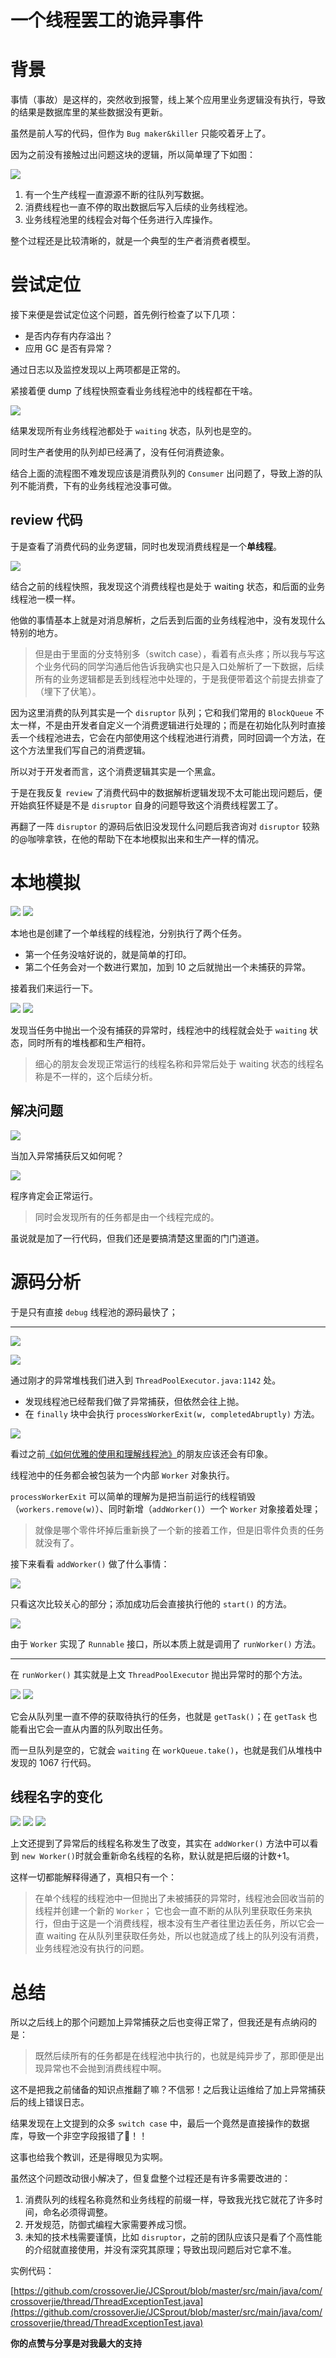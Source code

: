 # 一个线程罢工的诡异事件

# 背景 

事情（事故）是这样的，突然收到报警，线上某个应用里业务逻辑没有执行，导致的结果是数据库里的某些数据没有更新。

虽然是前人写的代码，但作为 `Bug maker&killer` 只能咬着牙上了。

<!--more-->

因为之前没有接触过出问题这块的逻辑，所以简单理了下如图：

![](https://i.loli.net/2019/07/19/5d313f4c9d69456679.jpg)

1. 有一个生产线程一直源源不断的往队列写数据。
2. 消费线程也一直不停的取出数据后写入后续的业务线程池。
3. 业务线程池里的线程会对每个任务进行入库操作。

整个过程还是比较清晰的，就是一个典型的生产者消费者模型。

# 尝试定位

接下来便是尝试定位这个问题，首先例行检查了以下几项：
- 是否内存有内存溢出？
- 应用 GC 是否有异常？

通过日志以及监控发现以上两项都是正常的。

紧接着便 dump 了线程快照查看业务线程池中的线程都在干啥。

![](https://i.loli.net/2019/07/19/5d313f4f2a5fc61091.jpg)

结果发现所有业务线程池都处于 `waiting` 状态，队列也是空的。


同时生产者使用的队列却已经满了，没有任何消费迹象。

结合上面的流程图不难发现应该是消费队列的 `Consumer` 出问题了，导致上游的队列不能消费，下有的业务线程池没事可做。

## review 代码

于是查看了消费代码的业务逻辑，同时也发现消费线程是一个**单线程**。

![](https://i.loli.net/2019/07/19/5d313f5162ec253903.jpg)

结合之前的线程快照，我发现这个消费线程也是处于 waiting 状态，和后面的业务线程池一模一样。

他做的事情基本上就是对消息解析，之后丢到后面的业务线程池中，没有发现什么特别的地方。

> 但是由于里面的分支特别多（switch case），看着有点头疼；所以我与写这个业务代码的同学沟通后他告诉我确实也只是入口处解析了一下数据，后续所有的业务逻辑都是丢到线程池中处理的，于是我便带着这个前提去排查了（埋下了伏笔）。

因为这里消费的队列其实是一个 `disruptor` 队列；它和我们常用的 `BlockQueue` 不太一样，不是由开发者自定义一个消费逻辑进行处理的；而是在初始化队列时直接丢一个线程池进去，它会在内部使用这个线程池进行消费，同时回调一个方法，在这个方法里我们写自己的消费逻辑。


所以对于开发者而言，这个消费逻辑其实是一个黑盒。

于是在我反复 `review` 了消费代码中的数据解析逻辑发现不太可能出现问题后，便开始疯狂怀疑是不是 `disruptor` 自身的问题导致这个消费线程罢工了。

再翻了一阵 `disruptor` 的源码后依旧没发现什么问题后我咨询对 `disruptor` 较熟的@咖啡拿铁，在他的帮助下在本地模拟出来和生产一样的情况。

# 本地模拟

![](https://i.loli.net/2019/07/19/5d313f52c634323563.jpg)
![](https://i.loli.net/2019/07/19/5d313f5420dc952988.jpg)

本地也是创建了一个单线程的线程池，分别执行了两个任务。

- 第一个任务没啥好说的，就是简单的打印。
- 第二个任务会对一个数进行累加，加到 10 之后就抛出一个未捕获的异常。

接着我们来运行一下。

![](https://i.loli.net/2019/07/19/5d313f5a2c02c31627.jpg)
![](https://i.loli.net/2019/07/19/5d313f5d8ffa965140.jpg)

发现当任务中抛出一个没有捕获的异常时，线程池中的线程就会处于 `waiting` 状态，同时所有的堆栈都和生产相符。

> 细心的朋友会发现正常运行的线程名称和异常后处于 waiting 状态的线程名称是不一样的，这个后续分析。

## 解决问题

![](https://i.loli.net/2019/07/19/5d313f5ec672d88094.jpg)

当加入异常捕获后又如何呢？

![](https://i.loli.net/2019/07/19/5d313f6231de819950.jpg)

程序肯定会正常运行。

> 同时会发现所有的任务都是由一个线程完成的。

虽说就是加了一行代码，但我们还是要搞清楚这里面的门门道道。

# 源码分析

于是只有直接 `debug` 线程池的源码最快了；

---

![](https://i.loli.net/2019/07/19/5d313f6973b8619302.jpg)

![](https://i.loli.net/2019/07/19/5d313f6f57e9d51378.jpg)

通过刚才的异常堆栈我们进入到 `ThreadPoolExecutor.java:1142` 处。

- 发现线程池已经帮我们做了异常捕获，但依然会往上抛。
- 在 `finally` 块中会执行 `processWorkerExit(w, completedAbruptly)` 方法。


![](https://i.loli.net/2019/07/19/5d313f759363b25554.jpg)

看过之前[《如何优雅的使用和理解线程池》](https://crossoverjie.top/2018/07/29/java-senior/ThreadPool/)的朋友应该还会有印象。

线程池中的任务都会被包装为一个内部 `Worker` 对象执行。

`processWorkerExit` 可以简单的理解为是把当前运行的线程销毁（`workers.remove(w)`）、同时新增（`addWorker()`）一个 `Worker` 对象接着处理；

> 就像是哪个零件坏掉后重新换了一个新的接着工作，但是旧零件负责的任务就没有了。


接下来看看 `addWorker()` 做了什么事情：

![](https://i.loli.net/2019/07/19/5d313f77c421b49964.jpg)

只看这次比较关心的部分；添加成功后会直接执行他的 `start()` 的方法。


![](https://i.loli.net/2019/07/19/5d313f7994c8b72107.jpg)

由于 `Worker` 实现了 `Runnable` 接口，所以本质上就是调用了 `runWorker()` 方法。

---



在 `runWorker()` 其实就是上文 `ThreadPoolExecutor` 抛出异常时的那个方法。

![](https://i.loli.net/2019/07/19/5d313f7e6beff17180.jpg)
![](https://i.loli.net/2019/07/19/5d313f843771a14962.jpg)

它会从队列里一直不停的获取待执行的任务，也就是 `getTask()`；在 `getTask` 也能看出它会一直从内置的队列取出任务。

而一旦队列是空的，它就会 `waiting` 在 `workQueue.take()`，也就是我们从堆栈中发现的 1067 行代码。



## 线程名字的变化

![](https://i.loli.net/2019/07/19/5d313f8734b2d13880.jpg)
![](https://i.loli.net/2019/07/19/5d313f8a0386d77948.jpg)
![](https://i.loli.net/2019/07/19/5d313f8ced57345869.jpg)

上文还提到了异常后的线程名称发生了改变，其实在 `addWorker()` 方法中可以看到 `new Worker()`时就会重新命名线程的名称，默认就是把后缀的计数+1。

这样一切都能解释得通了，真相只有一个：


> 在单个线程的线程池中一但抛出了未被捕获的异常时，线程池会回收当前的线程并创建一个新的 `Worker`；
> 它也会一直不断的从队列里获取任务来执行，但由于这是一个消费线程，根本没有生产者往里边丢任务，所以它会一直 waiting 在从队列里获取任务处，所以也就造成了线上的队列没有消费，业务线程池没有执行的问题。

# 总结

所以之后线上的那个问题加上异常捕获之后也变得正常了，但我还是有点纳闷的是：

> 既然后续所有的任务都是在线程池中执行的，也就是纯异步了，那即便是出现异常也不会抛到消费线程中啊。

这不是把我之前储备的知识点推翻了嘛？不信邪！之后我让运维给了加上异常捕获后的线上错误日志。

结果发现在上文提到的众多 `switch case` 中，最后一个竟然是直接操作的数据库，导致一个非空字段报错了🤬！！

这事也给我个教训，还是得眼见为实啊。

虽然这个问题改动很小解决了，但复盘整个过程还是有许多需要改进的：

1. 消费队列的线程名称竟然和业务线程的前缀一样，导致我光找它就花了许多时间，命名必须得调整。
2. 开发规范，防御式编程大家需要养成习惯。
3. 未知的技术栈需要谨慎，比如 `disruptor`，之前的团队应该只是看了个高性能的介绍就直接使用，并没有深究其原理；导致出现问题后对它拿不准。

实例代码：

[https://github.com/crossoverJie/JCSprout/blob/master/src/main/java/com/crossoverjie/thread/ThreadExceptionTest.java](https://github.com/crossoverJie/JCSprout/blob/master/src/main/java/com/crossoverjie/thread/ThreadExceptionTest.java)


**你的点赞与分享是对我最大的支持**

